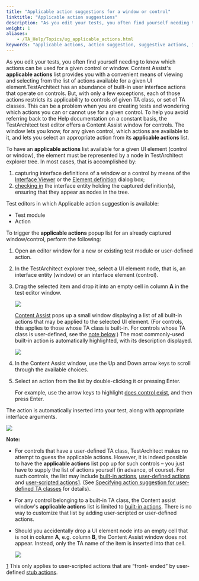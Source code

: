 ```yaml
--- 
title: "Applicable action suggestions for a window or control"
linktitle: "Applicable action suggestions"
description: "As you edit your tests, you often find yourself needing to know which actions can be used for a given control or window. Content Assist's applicable actions list provides you with a convenient means of viewing and selecting from the list of actions available for a given UI element."
weight: 1
aliases: 
    - /TA_Help/Topics/ug_applicable_actions.html
keywords: "applicable actions, action suggestion, suggestive actions, interface elements, interface entities"
---
```


As you edit your tests, you often find yourself needing to know which actions can be used for a given control or window. Content Assist's **applicable actions** list provides you with a convenient means of viewing and selecting from the list of actions available for a given UI element.TestArchitect has an abundance of built-in user interface actions that operate on controls. But, with only a few exceptions, each of those actions restricts its applicability to controls of given TA class, or set of TA classes. This can be a problem when you are creating tests and wondering which actions you can or cannot use for a given control. To help you avoid referring back to the Help documentation on a constant basis, the TestArchitect test editor offers a Content Assist window for controls. The window lets you know, for any given control, which actions are available to it, and lets you select an appropriate action from its **applicable actions** list.

To have an **applicable actions** list available for a given UI element \(control or window\), the element must be represented by a node in TestArchitect explorer tree. In most cases, that is accomplished by:

1.  capturing interface definitions of a window or a control by means of the [Interface Viewer](/TA_Help/Topics/Interface_def_capturing.html) or the [Element definition](/TA_Help/Topics/Interface_def_client_interface_tool_identify.html) dialog box;
2.  [checking in](/TA_Help/Topics/Project_items_checkin.html) the interface entity holding the captured definition\(s\), ensuring that they appear as nodes in the tree.

Test editors in which Applicable action suggestion is available:

-   Test module
-   Action

To trigger the **applicable actions** popup list for an already captured window/control, perform the following:

1.  Open an editor window for a new or existing test module or user-defined action.

2.  In the TestArchitect explorer tree, select a UI element node, that is, an interface entity \(window\) or an interface element \(control\).

3.  Drag the selected item and drop it into an empty cell in column **A** in the test editor window.

    ![](/images/TA_Help/Images/applicable_BIA_column_A.png)

    [Content Assist](/TA_Help/Topics/ug_content_assist.html) pops up a small window displaying a list of all built-in actions that may be applied to the selected UI element. \(For controls, this applies to those whose TA class is built-in. For controls whose TA class is user-defined, see the [note below](#li.actions_list.user-defined).\) The most commonly-used built-in action is automatically highlighted, with its description displayed.

    ![](/images/TA_Help/Images/applicable_BIA.png)

4.  In the Content Assist window, use the Up and Down arrow keys to scroll through the available choices.

5.  Select an action from the list by double-clicking it or pressing Enter.

    For example, use the arrow keys to highlight [does control exist](/TA_Automation/Topics/bia_does_control_exist.html), and then press Enter.


The action is automatically inserted into your test, along with appropriate interface arguments.

![](/images/TA_Help/Images/applicable_BIA_1.png)

**Note:**

-   For controls that have a user-defined TA class, TestArchitect makes no attempt to guess the applicable actions. However, it is indeed possible to have the **applicable actions** list pop up for such controls – you just have to supply the list of actions yourself \(in advance, of course\). For such controls, the list may include [built-in actions](/TA_Automation/Topics/bia_Built_in_actions.html), [user-defined actions](/reuse/reuse.High_level_actions.html) and [user-scripted actions](/TA_Tutorials/Topics/Tutorial_Scripting_actions_in_other_languages.html)[1](#fntarg_1). \(See [Specifying action suggestion for user-defined TA classes](/TA_Help/Topics/ug_applicable_actions_user_defined_class.html) for details\).
-   For any control belonging to a built-in TA class, the Content assist window's **applicable actions** list is limited to [built-in actions](/TA_Automation/Topics/bia_Built_in_actions.html). There is no way to customize that list by adding user-scripted or user-defined actions.
-   Should you accidentally drop a UI element node into an empty cell that is not in column **A**, e.g. column **B**, the Content Assist window does not appear. Instead, only the TA name of the item is inserted into that cell.

    ![](/images/TA_Help/Images/applicable_BIA_2.png)



[1](#fnsrc_1) This only applies to user-scripted actions that are “front- ended” by user-defined [stub actions](/TA_Tutorials/Topics/Creating_the_test_case_and_stub_action.html).

